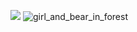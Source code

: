 ![](https://readme-typing-svg.herokuapp.com?font=Fira+Code&size=24&duration=2000&pause=2000&color=000000BD&repeat=false&random=false&width=1200&lines=『雲の上の国』;ある日、少女は森の中を散策していると、小さな子熊を見つけました。;子熊は、大きな目を輝かせながら、空を見つめていました。;少女は、子熊に声をかけました。;「ねぇ、くまさん、どこを見つめているの？」;子熊は、少女の声に振り向いて、答えました。;「あの空の向こうかな？きっと、雲の上には、素敵な世界があるんだろうね。」;少女は、子熊の言葉に興味を持ちました。;「雲の上の国って、どんなところなの？」;子熊は、少し考えてから、答えました。;「きっと、とってもきれいな世界だよ。虹色の雲が浮かんでいて、太陽はいつも輝いているんだ。;そして、みんなが笑顔で暮らしているんだよ。」;少女は、子熊の言葉を聞いて、ワクワクしました。;「一緒に、雲の上の国に行かない？」;少女は、子熊に誘いました。子熊は、少し躊躇しましたが、すぐに答えました。;「うん、行きたい！」;少女は、子熊の手を握って、空に向かって走り出しました。;少女と子熊は、空を駆け抜けて、雲の上の国へとたどり着きました。;～𝒇𝒊𝒏～)
![girl_and_bear_in_forest](https://github.com/kumavale/kumavale/assets/29778890/368fb2a7-d35b-4c3e-bedf-c281af427ad5)
